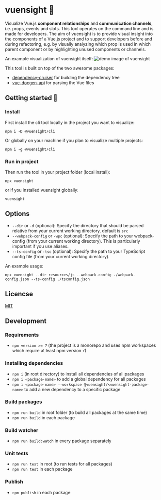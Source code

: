 # vuensight 👀
Visualize Vue.js **component relationships** and **communication channels**, i.e. props, events and slots. This tool operates on the 
command line and is made for developers. The aim of vuensight is to provide visual insight into the components of a 
Vue.js project and to support developers before and during refactoring, e.g. by visually analyzing which prop is used 
in which parent component or by highlighting unused components or channels.

An example visualization of vuensight itself:
![demo image of vuensight](docs/vuensight-demo.png)

This tool is built on top of the two awesome packages:
- [dependency-cruiser](https://github.com/sverweij/dependency-cruiser) for building the dependency tree 
- [vue-docgen-api](https://github.com/vue-styleguidist/vue-styleguidist/tree/dev/packages/vue-docgen-api) for parsing the Vue files

## Getting started 🚀
### Install
First install the cli tool locally in the project you want to visualize:
```
npm i -D @vuensight/cli
```

Or globally on your machine if you plan to visualize multiple projects:
```
npm i -g @vuensight/cli
```

### Run in project
Then run the tool in your project folder (local install):
```
npx vuensight
```
or if you installed vuensight globally:
```
vuensight
```


## Options
- `--dir` or `-d` (optional): Specify the directory that should be parsed relative from your current working directory, default is `src`
- `--webpack-config` or `-wpc` (optional): Specify the path to your webpack-config (from your current working directory). This is particularly important if you use aliases.
- `--ts-config` or `-tsc` (optional): Specify the path to your TypeScript config file (from your current working directory).

An example usage:
```
npx vuensight --dir resources/js --webpack-config ./webpack-config.json --ts-config ./tsconfig.json
```

## Licencse
[MIT](LICENSE.txt)


## Development
### Requirements
- `npm version >= 7` (the project is a monorepo and uses npm workspaces which require at least npm version 7)  

### Installing dependencies
- `npm i` (in root directory) to install all dependencies of all packages
- `npm i <package-name>` to add a global dependency for all packages 
- `npm i <package-name> --workspace @vuensight/<vuensight-package-name>` to add a new dependency to a specific package

### Build packages
- `npm run build` in root folder (to build all packages at the same time)
- `npm run build` in each package

### Build watcher
- `npm run build:watch` in every package separately 

### Unit tests
- `npm run test` in root (to run tests for all packages)
- `npm run test` in each package

### Publish
- `npm publish` in each package
